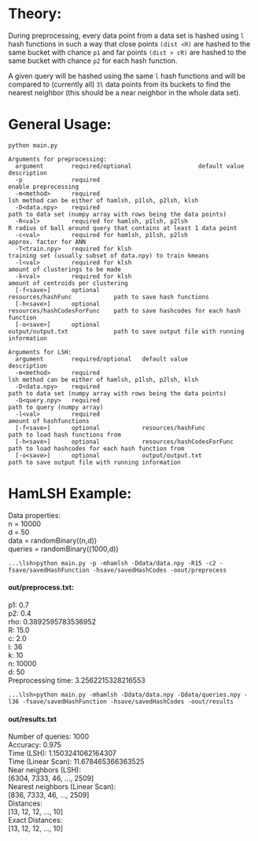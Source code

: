 # Theory:
During preprocessing, every data point from a data set is hashed using `l` hash functions in such a way that close points `(dist <R)` are hashed to the same bucket with chance `p1` and far points `(dist > cR)` are hashed to the same bucket with chance `p2` for each hash function.  
  
A given query will be hashed using the same `l` hash functions and will be compared to (currently all) `3l` data points from its buckets to find the nearest neighbor (this should be a near neighbor in the whole data set).

# General Usage:
`python main.py`  
```
Arguments for preprocessing:
  argument        required/optional                   default value                 description    
  -p              required                                                          enable preprocessing
  -m<method>      required                                                          lsh method can be either of hamlsh, p1lsh, p2lsh, klsh
  -D<data.npy>    required                                                          path to data set (numpy array with rows being the data points)
  -R<val>         required for hamlsh, p1lsh, p2lsh                                 R radius of ball around query that contains at least 1 data point
  -c<val>         required for hamlsh, p1lsh, p2lsh                                 approx. factor for ANN
  -T<train.npy>   required for klsh                                                 training set (usually subset of data.npy) to train kmeans
  -l<val>         required for klsh                                                 amount of clusterings to be made
  -k<val>         required for klsh                                                 amount of centroids per clustering
  [-f<save>]      optional                            resources/hashFunc            path to save hash functions
  [-h<save>]      optional                            resources/hashCodesForFunc    path to save hashcodes for each hash function
  [-o<save>]      optional                            output/output.txt             path to save output file with running information
```
```
Arguments for LSH:
  argument        required/optional   default value                 description
  -m<method>      required                                          lsh method can be either of hamlsh, p1lsh, p2lsh, klsh
  -D<data.npy>    required                                          path to data set (numpy array with rows being the data points)
  -Q<query.npy>   required                                          path to query (numpy array)
  -l<val>         required                                          amount of hashfunctions
  [-f<save>]      optional            resources/hashFunc            path to load hash functions from
  [-h<save>]      optional            resources/hashCodesForFunc    path to load hashcodes for each hash function from
  [-o<save>]      optional            output/output.txt             path to save output file with running information
```

# HamLSH Example: 

Data properties:  
n = 10000  
d = 50  
data = randomBinary((n,d))  
queries = randomBinary((1000,d))  

`...\lsh>python main.py -p -mhamlsh -Ddata/data.npy -R15 -c2 -fsave/savedHashFunction -hsave/savedHashCodes -oout/preprocess`  
#### out/preprocess.txt:
p1: 0.7  
p2: 0.4  
rho: 0.3892595783536952  
R: 15.0  
c: 2.0  
l: 36  
k: 10  
n: 10000  
d: 50  
Preprocessing time: 3.2562215328216553  

`...\lsh>python main.py -mhamlsh -Ddata/data.npy -Qdata/queries.npy -l36 -fsave/savedHashFunction -hsave/savedHashCodes -oout/results`  
#### out/results.txt
Number of queries: 1000  
Accuracy: 0.975  
Time (LSH): 1.1503241062164307  
Time (Linear Scan): 11.678465366363525  
Near neighbors (LSH):  
[6304, 7333, 46, ..., 2509]  
Nearest neighbors (Linear Scan):  
[836, 7333, 46, ..., 2509]  
Distances:  
[13, 12, 12, ..., 10]  
Exact Distances:  
[13, 12, 12, ..., 10]  
